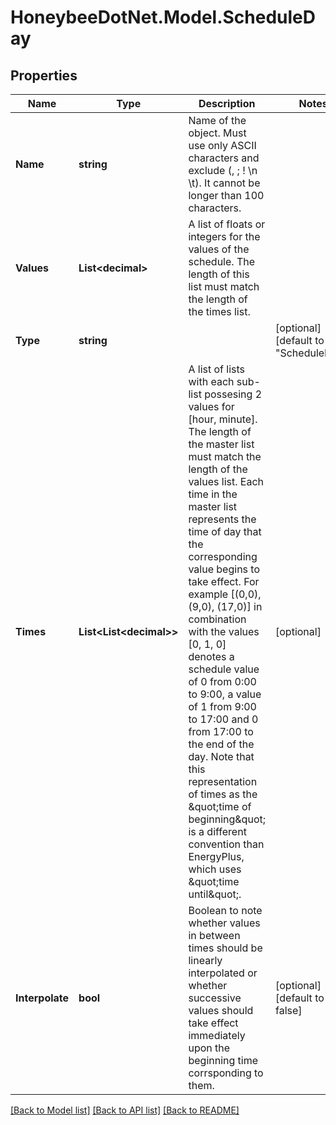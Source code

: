 
# HoneybeeDotNet.Model.ScheduleDay

## Properties

Name | Type | Description | Notes
------------ | ------------- | ------------- | -------------
**Name** | **string** | Name of the object. Must use only ASCII characters and exclude (, ; ! \\n \\t). It cannot be longer than 100 characters. | 
**Values** | **List&lt;decimal&gt;** | A list of floats or integers for the values of the schedule. The length of this list must match the length of the times list. | 
**Type** | **string** |  | [optional] [default to "ScheduleDay"]
**Times** | **List&lt;List&lt;decimal&gt;&gt;** | A list of lists with each sub-list possesing 2 values for [hour, minute]. The length of the master list must match the length of the values list. Each time in the master list represents the time of day that the corresponding value begins to take effect. For example [(0,0), (9,0), (17,0)] in combination with the values [0, 1, 0] denotes a schedule value of 0 from 0:00 to 9:00, a value of 1 from 9:00 to 17:00 and 0 from 17:00 to the end of the day. Note that this representation of times as the \&quot;time of beginning\&quot; is a different convention than EnergyPlus, which uses \&quot;time until\&quot;. | [optional] 
**Interpolate** | **bool** | Boolean to note whether values in between times should be linearly interpolated or whether successive values should take effect immediately upon the beginning time corrsponding to them. | [optional] [default to false]

[[Back to Model list]](../README.md#documentation-for-models)
[[Back to API list]](../README.md#documentation-for-api-endpoints)
[[Back to README]](../README.md)

